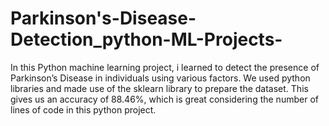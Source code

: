 # Parkinson's-Disease-Detection_python-ML-Projects-
In this Python machine learning project, i learned to detect the presence of Parkinson’s Disease in individuals using various factors. We used python libraries and made use of the sklearn library to prepare the dataset. This gives us an accuracy of 88.46%, which is great considering the number of lines of code in this python project.
